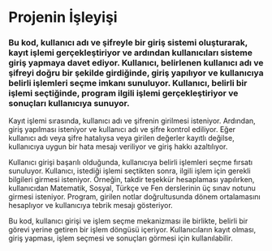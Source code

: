 # Projenin İşleyişi

###   Bu kod, kullanıcı adı ve şifreyle bir giriş sistemi oluşturarak, kayıt işlemi gerçekleştiriyor ve ardından kullanıcıları sisteme giriş yapmaya davet ediyor. Kullanıcı, belirlenen kullanıcı adı ve şifreyi doğru bir şekilde girdiğinde, giriş yapılıyor ve kullanıcıya belirli işlemleri seçme imkanı sunuluyor. Kullanıcı, belirli bir işlemi seçtiğinde, program ilgili işlemi gerçekleştiriyor ve sonuçları kullanıcıya sunuyor.

  Kayıt işlemi sırasında, kullanıcı adı ve şifrenin girilmesi isteniyor. Ardından, giriş yapılması isteniyor ve kullanıcı adı ve şifre kontrol ediliyor. Eğer kullanıcı adı veya şifre hatalıysa veya girilen değerler kayıtlı değilse, kullanıcıya uygun bir hata mesajı veriliyor ve giriş hakkı azaltılıyor.

  Kullanıcı girişi başarılı olduğunda, kullanıcıya belirli işlemleri seçme fırsatı sunuluyor. Kullanıcı, istediği işlemi seçtikten sonra, ilgili işlem için gerekli bilgileri girmesi isteniyor. Örneğin, takdir teşekkür hesaplaması yapılırken, kullanıcıdan Matematik, Sosyal, Türkçe ve Fen derslerinin üç sınav notunu girmesi isteniyor. Program, girilen notlar doğrultusunda dönem ortalamasını hesaplıyor ve kullanıcıya tebrik mesajı gösteriyor.

  Bu kod, kullanıcı girişi ve işlem seçme mekanizması ile birlikte, belirli bir görevi yerine getiren bir işlem döngüsü içeriyor. Kullanıcıların kayıt olması, giriş yapması, işlem seçmesi ve sonuçları görmesi için kullanılabilir.
